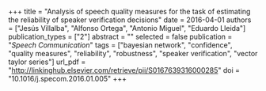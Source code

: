 +++
title = "Analysis of speech quality measures for the task of estimating the reliability of speaker verification decisions"
date = 2016-04-01
authors = ["Jesús Villalba", "Alfonso Ortega", "Antonio Miguel", "Eduardo Lleida"]
publication_types = ["2"]
abstract = ""
selected = false
publication = "*Speech Communication*"
tags = ["bayesian network", "confidence", "quality measures", "reliability", "robustness", "speaker verification", "vector taylor series"]
url_pdf = "http://linkinghub.elsevier.com/retrieve/pii/S0167639316000285"
doi = "10.1016/j.specom.2016.01.005"
+++

